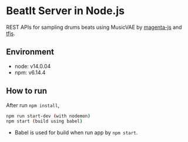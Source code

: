 # BeatIt Server in Node.js

REST APIs for sampling drums beats using MusicVAE by [magenta-js](https://github.com/magenta/magenta-js) and [tfjs](https://github.com/tensorflow/tfjs).

## Environment
- node: v14.0.04
- npm: v6.14.4

## How to run
After run `npm install`,
```bash
npm run start-dev (with nodemon)
npm start (build using babel)
```
- Babel is used for build when run app by `npm start`.
